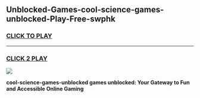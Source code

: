 
## Unblocked-Games-cool-science-games-unblocked-Play-Free-swphk
<h3>
<a href="https://premium76.site?title=cool-science-games-unblocked&ref=18A1">CLICK TO PLAY</a></h3>
<hr>

<h3>
<a href="https://premium76.site?title=cool-science-games-unblocked&ref=18A1">CLICK 2 PLAY</a>
  
</h3>

<a href="https://premium76.site?title=cool-science-games-unblocked&ref=18A1"><img src="https://clearcache.store/games.png"></a>


**cool-science-games-unblocked games unblocked: Your Gateway to Fun and Accessible Online Gaming**
